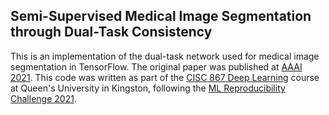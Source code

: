 ## Semi-Supervised Medical Image Segmentation through Dual-Task Consistency

This is an implementation of the dual-task network used for medical image segmentation in TensorFlow. The original paper was published at [AAAI 2021](https://arxiv.org/abs/2009.04448v2?fbclid=IwAR3UK-rt7H81ePiVMHJEODAUsHomGYgslHt6RB6XBS54m8ZRg4eoE5lUygM). This code was written as part of the [CISC 867 Deep Learning](https://www.queensu.ca/academic-calendar/search/?P=CISC%20867) course at Queen's University in Kingston, following the [ML Reproducibility Challenge 2021](https://paperswithcode.com/rc2021).
